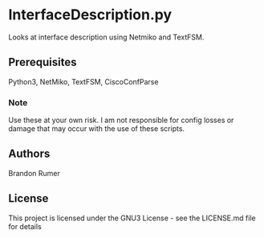 # InterfaceDescription.py
Looks at interface description using Netmiko and TextFSM.

## Prerequisites

Python3, NetMiko, TextFSM, CiscoConfParse

### Note

Use these at your own risk. I am not responsible for config losses or damage that may occur with the use of these scripts.

## Authors

Brandon Rumer

## License

This project is licensed under the GNU3 License - see the LICENSE.md file for details
